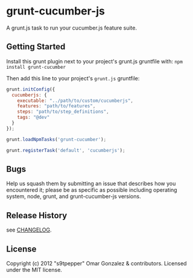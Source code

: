 # grunt-cucumber-js

A grunt.js task to run your cucumber.js feature suite.

## Getting Started
Install this grunt plugin next to your project's grunt.js gruntfile with: `npm install grunt-cucumber`

Then add this line to your project's `grunt.js` gruntfile:

```javascript
grunt.initConfig({
  cucumberjs: {
    executable: "../path/to/custom/cucumberjs",
    features: "path/to/features",
    steps: "path/to/step_definitions",
    tags: "@dev"
  }
});

grunt.loadNpmTasks('grunt-cucumber');

grunt.registerTask('default', 'cucumberjs');
```

## Bugs

Help us squash them by submitting an issue that describes how you encountered it; please be as specific as possible including operating system, node, grunt, and grunt-cucumber-js versions.

## Release History

see [CHANGELOG](/s9tpepper/grunt-cucumber-js/blob/master/CHANGELOG).

## License
Copyright (c) 2012 "s9tpepper" Omar Gonzalez & contributors.
Licensed under the MIT license.